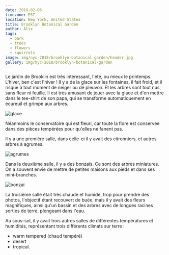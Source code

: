 ```yaml
---
date: 2018-02-06
timezone: EST
location: New York, United States
title: Brooklyn Botanical Garden
author: Alix
tags:
  - park
  - trees
  - flowers
  - squirrels
image: img/nyc-2018/brooklyn-botanical-garden/header.jpg
gallery: img/nyc-2018/brooklyn-botanical-garden
---
```


Le jardin de Brooklin est très intéressant, l'été, ou mieux le printemps. L'hiver, ben c'est l'hiver ! Il y a de la glace sur les fontaines, il fait froid, et il risque à tout moment de neiger ou de pleuvoir. Et les arbres sont tout nus, sans fleur ni feuille. Il est très amusant de jouer avec la glace et d'en mettre dans le tee-shirt de son papa, qui se transforme automatiquement en écureuil et grimpe aux arbres. 

![glace](img/nyc-2018/brooklyn-botanical-garden/glace.jpg)

Néanmoins le conservatoire qui est fleuri, car toute la flore est conservée dans des pièces tempérées pour qu'elles ne fanent pas.


Il y a une première salle, dans celle-ci il y avait des citronniers, et autres arbres à agrumes.

![agrumes](img/nyc-2018/brooklyn-botanical-garden/agrumes.jpg)

Dans la deuxième salle, il y a des bonzaïs. Ce sont des arbres miniatures. On a souvent envie de mettre de petites maisons aux pieds et dans ses mini-branches.

![bonzai](img/nyc-2018/brooklyn-botanical-garden/bonzai.jpg)

La troisième salle était très chaude et humide, trop pour prendre des photos, l'objectif étant recouvert de buée, mais il y avait des fleurs magnifiques, ainsi qu'un bassin et des arbres avec de longues racines sorties de terre, plongeant dans l'eau.

Au sous-sol, il y avait trois autres salles de différentes températures et humidités, représentant trois différents climats sur terre : 
 - warm tempered (chaud tempéré)
 - desert
 - tropical.


